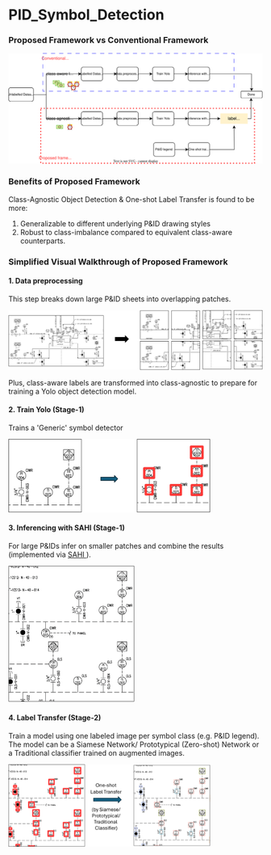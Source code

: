 # PID_Symbol_Detection

### Proposed Framework vs Conventional Framework

<img src="./media/workflow.svg" >

### Benefits of Proposed Framework
Class-Agnostic Object Detection & One-shot Label Transfer is found to be more:
1. Generalizable to different underlying P&ID drawing styles
2. Robust to class-imbalance
compared to equivalent class-aware counterparts.

### Simplified Visual Walkthrough of Proposed Framework 

#### 1. Data preprocessing

This step breaks down large P&ID sheets into overlapping patches. 

<img src="./media/overlapping_patches.png" width="800">

Plus, class-aware labels are transformed into class-agnostic to prepare for training a Yolo object detection model.

#### 2. Train Yolo (Stage-1)

Trains a 'Generic' symbol detector

<img src="./media/train_yolo.svg" width="400">

#### 3. Inferencing with SAHI (Stage-1)

For large P&IDs infer on smaller patches and combine the results (implemented via <a href="https://github.com/obss/sahi"> SAHI </a>).

<img src="./media/sahi_sample.gif" width="250">

#### 4. Label Transfer (Stage-2)
Train a model using one labeled image per symbol class (e.g. P&ID legend). The model can be a Siamese Network/ Prototypical (Zero-shot) Network or a Traditional classifier trained on augmented images.

<img src="./media/label_transfer.png" width="400">
